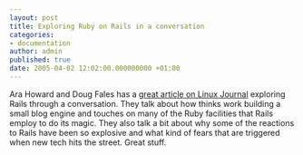 ```yaml
---
layout: post
title: Exploring Ruby on Rails in a conversation
categories:
- documentation
author: admin
published: true
date: 2005-04-02 12:02:00.000000000 +01:00
---
```

<p>Ara Howard and Doug Fales has a <a href="http://www.linuxjournal.com/article/8217">great article on Linux Journal</a> exploring Rails through a conversation. They talk about how thinks work building a small blog engine and touches on many of the Ruby facilities that Rails employ to do its magic. They also talk a bit about why some of the reactions to Rails have been so explosive and what kind of fears that are triggered when new tech hits the street. Great stuff.</p>